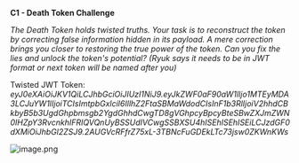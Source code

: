 **C1 - Death Token Challenge**

*The Death Token holds twisted truths. Your task is to reconstruct the token by correcting false information hidden in its payload. A mere correction brings you closer to restoring the true power of the token. Can you fix the lies and unlock the token's potential? (Ryuk says it needs to be in JWT format or next token will be named after you)*

Twisted JWT Token: *eyJ0eXAiOiJKV1QiLCJhbGciOiJIUzI1NiJ9.eyJkZWF0aF90aW1lIjo1MTEyMDA3LCJuYW1lIjoiTCIsImtpbGxlciI6IllhZ2FtaSBMaWdodCIsInF1b3RlIjoiV2hhdCBkbyB5b3UgdGhpbmsgb2YgdGhhdCwgTD8gVGhpcyBpcyBteSBwZXJmZWN0IHZpY3RvcnkhIFRIQVQnUyBSSUdIVCwgSSBXSU4hISEhISEhISEiLCJzdGF0dXMiOiJhbGl2ZSJ9.2AUGVcRFfrZ75xL-3TBNcFuGDEkLTc73jsw0ZKWnKWs*

![image.png](images/image1.png)
